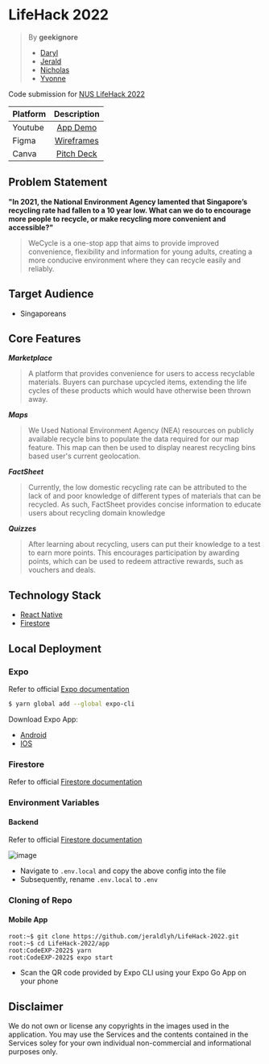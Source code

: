 # LifeHack 2022

> By **geekignore**
> - [Daryl](https://github.com/wongdaryl)
> - [Jerald](http://github.com/jeraldlyh/)
> - [Nicholas](http://github.com/oversparkling/)
> - [Yvonne](https://github.com/yvonnelhs/)

Code submission for [NUS LifeHack 2022](https://lifehack.nuscomputing.com/)

| Platform             | Description                                                                                            |
:--------------------- | :----------------------------------------------------------------------------------------------------: |
| Youtube              | [App Demo](https://youtu.be/n6b5ixmxc1U)                                                              |
| Figma                | [Wireframes](https://www.figma.com/file/fSVIRBO5hb8efVPJhJwqm0/lifehack-2022?node-id=2%3A1874) |
| Canva                | [Pitch Deck](https://www.canva.com/design/DAFF54-ognI/fJpgIHH7VpwHqL0f3f5iCQ/edit?utm_content=DAFF54-ognI&utm_campaign=designshare&utm_medium=link2&utm_source=sharebutton) |


## Problem Statement
**"In 2021, the National Environment Agency lamented that Singapore’s recycling rate had fallen to a 10 year low. What can we do to encourage more people to recycle, or make recycling more convenient and accessible?"**
> WeCycle is a one-stop app that aims to provide improved convenience, flexibility and information for young adults, creating a more conducive environment where they can recycle easily and reliably.

## Target Audience
- Singaporeans

## Core Features

***Marketplace***
> A platform that provides convenience for users to access recyclable materials. Buyers can purchase upcycled items, extending the life cycles of these products which would have otherwise been thrown away.

***Maps***
> We Used National Environment Agency (NEA) resources on publicly available recycle bins to populate the data required for our map feature. This map can then be used to display nearest recycling bins based user's current geolocation.

***FactSheet***
> Currently, the low domestic recycling rate can be attributed to the lack of and poor knowledge of different types of materials that can be recycled. As such, FactSheet provides concise information to educate users about recycling domain knowledge

***Quizzes***
> After learning about recycling, users can put their knowledge to a test to earn more points. This encourages participation by awarding points, which can be used to redeem attractive rewards, such as vouchers and deals.


## Technology Stack
- [React Native](https://reactnative.dev/)
- [Firestore](https://firebase.google.com/docs/firestore)

## Local Deployment
### Expo
Refer to official [Expo documentation](https://docs.expo.io/get-started/installation/)
```bash
$ yarn global add --global expo-cli
```
Download Expo App:
- [Android](https://play.google.com/store/apps/details?id=host.exp.exponent)
- [IOS](https://itunes.com/apps/exponent)

### Firestore
Refer to official [Firestore documentation](https://firebase.google.com/docs/firestore/quickstart)

### Environment Variables
#### Backend
Refer to official [Firestore documentation](https://firebase.google.com/docs/firestore/quickstart)

![image](https://user-images.githubusercontent.com/37609749/122356081-0b2c8880-cf85-11eb-97bd-5dac71a1b36f.png)
- Navigate to `.env.local` and copy the above config into the file
- Subsequently, rename `.env.local` to `.env`


### Cloning of Repo
#### Mobile App
```console
root:~$ git clone https://github.com/jeraldlyh/LifeHack-2022.git
root:~$ cd LifeHack-2022/app
root:CodeEXP-2022$ yarn
root:CodeEXP-2022$ expo start
```
- Scan the QR code provided by Expo CLI using your Expo Go App on your phone


## Disclaimer
We do not own or license any copyrights in the images used in the application. You may use the Services and the contents contained in the Services soley for your own individual non-commercial and informational purposes only.

